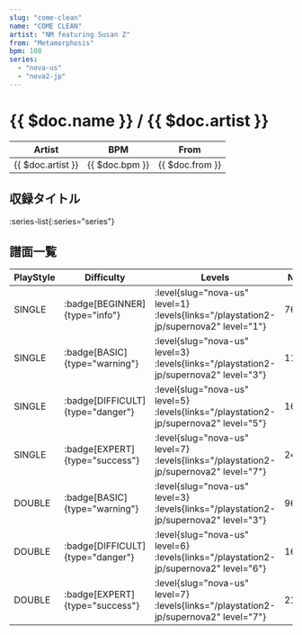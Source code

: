 ```yaml
---
slug: "come-clean"
name: "COME CLEAN"
artist: "NM featuring Susan Z"
from: "Metamorphosis"
bpm: 108
series:
  - "nova-us"
  - "nova2-jp"
---
```


# {{ $doc.name }} / {{ $doc.artist }}

|Artist|BPM|From|
|------|---|----|
|{{ $doc.artist }}|{{ $doc.bpm }}|{{ $doc.from }}|

## 収録タイトル

:series-list{:series="series"}

## 譜面一覧

|PlayStyle|Difficulty|Levels|Notes|Movie|
|---------|----------|------|-----|-----|
|SINGLE| :badge[BEGINNER]{type="info"}|<div class="field is-grouped is-grouped-multiline"> :level{slug="nova-us" level=1}  :levels{links="/playstation2-jp/supernova2" level="1"}</div>|76/1||
|SINGLE| :badge[BASIC]{type="warning"}|<div class="field is-grouped is-grouped-multiline"> :level{slug="nova-us" level=3}  :levels{links="/playstation2-jp/supernova2" level="3"}</div>|116/4||
|SINGLE| :badge[DIFFICULT]{type="danger"}|<div class="field is-grouped is-grouped-multiline"> :level{slug="nova-us" level=5}  :levels{links="/playstation2-jp/supernova2" level="5"}</div>|168/15||
|SINGLE| :badge[EXPERT]{type="success"}|<div class="field is-grouped is-grouped-multiline"> :level{slug="nova-us" level=7}  :levels{links="/playstation2-jp/supernova2" level="7"}</div>|249/11||
|DOUBLE| :badge[BASIC]{type="warning"}|<div class="field is-grouped is-grouped-multiline"> :level{slug="nova-us" level=3}  :levels{links="/playstation2-jp/supernova2" level="3"}</div>|96/2||
|DOUBLE| :badge[DIFFICULT]{type="danger"}|<div class="field is-grouped is-grouped-multiline"> :level{slug="nova-us" level=6}  :levels{links="/playstation2-jp/supernova2" level="6"}</div>|161/15||
|DOUBLE| :badge[EXPERT]{type="success"}|<div class="field is-grouped is-grouped-multiline"> :level{slug="nova-us" level=7}  :levels{links="/playstation2-jp/supernova2" level="7"}</div>|216/27||
